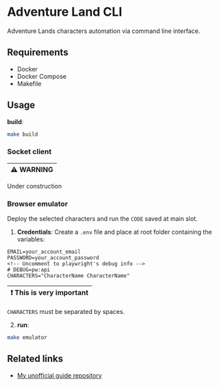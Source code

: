 # Adventure Land CLI

Adventure Lands characters automation via command line interface.

## Requirements

- Docker
- Docker Compose
- Makefile

## Usage

**build**:

```sh
make build
```

### Socket client

| :warning: WARNING |
| :---------------- |

Under construction

### Browser emulator

Deploy the selected characters and run the `CODE` saved at main slot.

1. **Credentials**: Create a `.env` file and place at root folder containing the variables:

```env
EMAIL=your_account_email
PASSWORD=your_account_password
<!-- Uncomment to playwright's debug info -->
# DEBUG=pw:api
CHARACTERS="CharacterName CharacterName"
```

| :exclamation: This is very important |
| ------------------------------------ |

`CHARACTERS` must be separated by spaces.

2. **run**:

```sh
make emulator
```

## Related links

- [My unofficial guide repository](https://github.com/dmenezesgabriel/adventure-land-journey)
